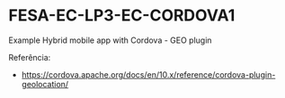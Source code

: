 # FESA-EC-LP3-EC-CORDOVA1
Example Hybrid mobile app with Cordova - GEO plugin

Referência:

- https://cordova.apache.org/docs/en/10.x/reference/cordova-plugin-geolocation/
